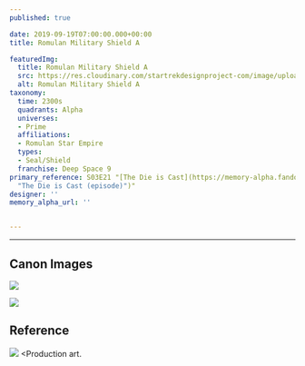 ```yaml
---
published: true

date: 2019-09-19T07:00:00.000+00:00
title: Romulan Military Shield A

featuredImg:
  title: Romulan Military Shield A
  src: https://res.cloudinary.com/startrekdesignproject-com/image/upload/v1569293464/RomulanShieldA.png
  alt: Romulan Military Shield A
taxonomy:
  time: 2300s
  quadrants: Alpha
  universes:
  - Prime
  affiliations:
  - Romulan Star Empire
  types:
  - Seal/Shield
  franchise: Deep Space 9
primary_reference: S03E21 "[The Die is Cast](https://memory-alpha.fandom.com/wiki/The_Die_is_Cast
  "The Die is Cast (episode)")"
designer: ''
memory_alpha_url: ''


---
```

___
## Canon Images

![](https://res.cloudinary.com/startrekdesignproject-com/image/upload/v1569293464/DS9_3x21_RomulanMilitaryShieldA1.jpg)

![](https://res.cloudinary.com/startrekdesignproject-com/image/upload/v1569293464/DS9_3x21_RomulanShip3.jpg)

## Reference


![](https://res.cloudinary.com/startrekdesignproject-com/image/upload/v1569293464/romulan-logo-DS9-TheDieIsCast.jpg) <Production art. 